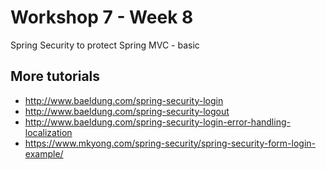 # Workshop 7 - Week 8 
Spring Security to protect Spring MVC - basic

## More tutorials

- http://www.baeldung.com/spring-security-login
- http://www.baeldung.com/spring-security-logout
- http://www.baeldung.com/spring-security-login-error-handling-localization
- https://www.mkyong.com/spring-security/spring-security-form-login-example/